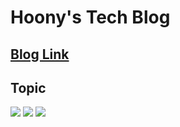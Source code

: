 # Hoony's Tech Blog

## [Blog Link](https://hajeonghun.github.io/)
## Topic
<img src="https://img.shields.io/badge/JavaScript-F7DF1E?style=flat&logo=JavaScript&logoColor=white"> <img src="https://img.shields.io/badge/Browser-4285F4?style=flat&logo=Google Chrome&logoColor=white"> <img src="https://img.shields.io/badge/Electron-47848F?style=flat&logo=Electron&logoColor=white">

